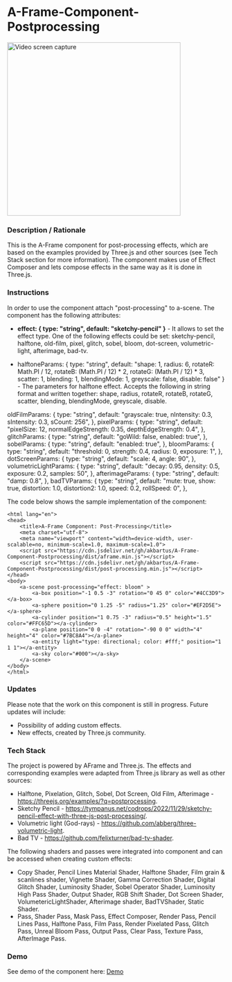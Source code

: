 # A-Frame-Component-Postprocessing
<img src="img/screenshot.gif" title="Video screen capture" alt="Video screen capture" height="400">

### **Description / Rationale**
This is the A-Frame component for post-processing effects, which are based on the examples provided by Three.js and other sources (see Tech Stack section for more information). The component makes use of Effect Composer and lets compose effects in the same way as it is done in Three.js.


### **Instructions**
In order to use the component attach "post-processing" to a-scene. The component has the following attributes: 
* <b>effect: { type: "string", default: "sketchy-pencil" }</b> - It allows to set the effect type. One of the following effects could be set: sketchy-pencil, halftone, old-film, pixel, glitch, sobel, bloom, dot-screen, volumetric-light, afterimage, bad-tv. 
    
* halftoneParams: { type: "string", default: "shape: 1, radius: 6, rotateR: Math.PI / 12, rotateB: (Math.PI / 12) * 2, rotateG: (Math.PI / 12) * 3, scatter: 1, blending: 1, blendingMode: 1, greyscale: false, disable: false" } - The parameters for halftone effect. Accepts the following in string format and written together: shape, radius, rotateR, rotateB, rotateG, scatter, blending, blendingMode, greyscale, disable.
    
oldFilmParams: {
      type: "string",
      default: "grayscale: true, nIntensity: 0.3, sIntensity: 0.3, sCount: 256",
    },
    pixelParams: {
      type: "string",
      default:
        "pixelSize: 12, normalEdgeStrength: 0.35, depthEdgeStrength: 0.4",
    },
    glitchParams: {
      type: "string",
      default: "goWild: false, enabled: true",
    },
    sobelParams: {
      type: "string",
      default: "enabled: true",
    },
    bloomParams: {
      type: "string",
      default: "threshold: 0, strength: 0.4, radius: 0, exposure: 1",
    },
    dotScreenParams: {
      type: "string",
      default: "scale: 4, angle: 90",
    },
    volumetricLightParams: {
      type: "string",
      default: "decay: 0.95, density: 0.5, exposure: 0.2, samples: 50",
    },
    afterimageParams: {
      type: "string",
      default: "damp: 0.8",
    },
    badTVParams: {
      type: "string",
      default:
        "mute: true, show: true, distortion: 1.0, distortion2: 1.0, speed: 0.2, rollSpeed: 0",
    },

The code below shows the sample implementation of the component:
```
<html lang="en">
<head>
    <title>A-Frame Component: Post-Processing</title>
    <meta charset="utf-8">
    <meta name="viewport" content="width=device-width, user-scalable=no, minimum-scale=1.0, maximum-scale=1.0">
    <script src="https://cdn.jsdelivr.net/gh/akbartus/A-Frame-Component-Postprocessing/dist/aframe.min.js"></script>
    <script src="https://cdn.jsdelivr.net/gh/akbartus/A-Frame-Component-Postprocessing/dist/post-processing.min.js"></script>
</head>
<body>
    <a-scene post-processing="effect: bloom" >
        <a-box position="-1 0.5 -3" rotation="0 45 0" color="#4CC3D9"></a-box>
        <a-sphere position="0 1.25 -5" radius="1.25" color="#EF2D5E"></a-sphere>
        <a-cylinder position="1 0.75 -3" radius="0.5" height="1.5" color="#FFC65D"></a-cylinder>
        <a-plane position="0 0 -4" rotation="-90 0 0" width="4" height="4" color="#7BC8A4"></a-plane>
        <a-entity light="type: directional; color: #fff;" position="1 1 1"></a-entity>
        <a-sky color="#000"></a-sky> 
    </a-scene>
</body>
</html>
```

### **Updates**
Please note that the work on this component is still in progress. Future updates will include:
* Possibility of adding custom effects.
* New effects, created by Three.js community.

### **Tech Stack**
The project is powered by AFrame and Three.js. The effects and corresponding examples were adapted from Three.js library as well as other sources:
* Halftone, Pixelation, Glitch, Sobel, Dot Screen, Old Film, Afterimage - https://threejs.org/examples/?q=postprocessing.
* Sketchy Pencil - https://tympanus.net/codrops/2022/11/29/sketchy-pencil-effect-with-three-js-post-processing/.
* Volumetric light (God-rays) - https://github.com/abberg/three-volumetric-light.
* Bad TV - https://github.com/felixturner/bad-tv-shader.

The following shaders and passes were integrated into component and can be accessed when creating custom effects:
* Copy Shader, Pencil Lines Material Shader, Halftone Shader, Film grain & scanlines shader, Vignette Shader, Gamma Correction Shader, Digital Glitch Shader, Luminosity Shader, Sobel Operator Shader, Luminosity High Pass Shader, Output Shader, RGB Shift Shader, Dot Screen Shader, VolumetericLightShader, Afterimage shader, BadTVShader, Static Shader.
* Pass, Shader Pass, Mask Pass, Effect Composer, Render Pass, Pencil Lines Pass, Halftone Pass, Film Pass, Render Pixelated Pass, Glitch Pass, Unreal Bloom Pass, Output Pass, Clear Pass, Texture Pass, AfterImage Pass.
        
### **Demo**
See demo of the component here: [Demo](https://post-processing.glitch.me/)
